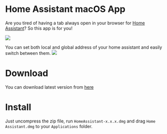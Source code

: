 # Home Assistant macOS App
Are you tired of having a tab always open in your browser for [Home Assistant](https://home-assistant.io)? So this app is for you!

![](https://github.com/moallemi/home-assistant-mac/blob/master/.github/main.png?raw=true)

You can set both local and global address of your home assistant and easily switch between them.
![](https://github.com/moallemi/home-assistant-mac/blob/master/.github/preferences.png?raw=true)

# Download
You can download latest version from [here](https://github.com/moallemi/home-assistant-mac/releases)

# Install
Just uncompress the zip file, run `HomeAssistant-x.x.x.dmg` and drag `Home Assistant.dmg` to your `Applications` folder.
